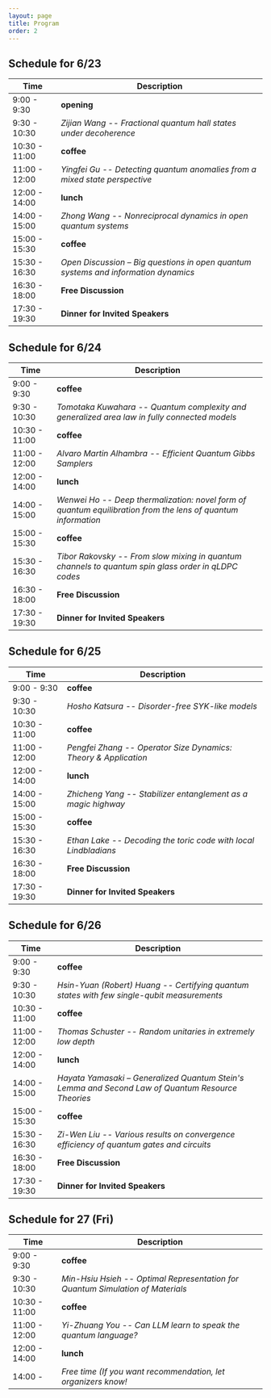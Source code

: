 ```yaml
---
layout: page
title: Program
order: 2
---
```


<!--
## Program at a glance
<img src="Time_table_v4.png" width="750"/>
-->

## Schedule for 6/23

| Time | Description |
|---- |---- |
| 9:00 - 9:30   | **opening**                          |
| 9:30 - 10:30  | <i> Zijian Wang -- Fractional quantum hall states under decoherence </i> |
| 10:30 - 11:00 | **coffee**                           |
| 11:00 - 12:00 | <i> Yingfei Gu -- Detecting quantum anomalies from a mixed state perspective </i> |
| 12:00 - 14:00 | **lunch**                            |
| 14:00 - 15:00 | <i> Zhong Wang -- Nonreciprocal dynamics in open quantum systems </i> |
| 15:00 - 15:30 | **coffee**
| 15:30 - 16:30 | <i> Open Discussion – Big questions in open quantum systems and information dynamics </i> |
| 16:30 - 18:00 | **Free Discussion**
| 17:30 - 19:30 | **Dinner for Invited Speakers**

## Schedule for 6/24

| Time | Description |
|---- |---- |
| 9:00 - 9:30   | **coffee**                          |
| 9:30 - 10:30  | <i> Tomotaka Kuwahara -- Quantum complexity and generalized area law in fully connected models </i> |
| 10:30 - 11:00 | **coffee**                           |
| 11:00 - 12:00 | <i> Alvaro Martin Alhambra -- Efficient Quantum Gibbs Samplers </i> |
| 12:00 - 14:00 | **lunch**                            |
| 14:00 - 15:00 | <i> Wenwei Ho -- Deep thermalization: novel form of quantum equilibration from the lens of quantum information </i> |
| 15:00 - 15:30 | **coffee**
| 15:30 - 16:30 | <i> Tibor Rakovsky -- From slow mixing in quantum channels to quantum spin glass order in qLDPC codes </i> |
| 16:30 - 18:00 | **Free Discussion**
| 17:30 - 19:30 | **Dinner for Invited Speakers**

## Schedule for 6/25

| Time | Description |
|---- |---- |
| 9:00 - 9:30   | **coffee**                          |
| 9:30 - 10:30  | <i> Hosho Katsura -- Disorder-free SYK-like models </i> |
| 10:30 - 11:00 | **coffee**                           |
| 11:00 - 12:00 | <i> Pengfei Zhang -- Operator Size Dynamics: Theory & Application </i> |
| 12:00 - 14:00 | **lunch**                            |
| 14:00 - 15:00 | <i> Zhicheng Yang -- Stabilizer entanglement as a magic highway </i> |
| 15:00 - 15:30 | **coffee**
| 15:30 - 16:30 | <i> Ethan Lake -- Decoding the toric code with local Lindbladians </i> |
| 16:30 - 18:00 | **Free Discussion**
| 17:30 - 19:30 | **Dinner for Invited Speakers**

## Schedule for 6/26

| Time | Description |
|---- |---- |
| 9:00 - 9:30   | **coffee**                          |
| 9:30 - 10:30  | <i> Hsin-Yuan (Robert) Huang -- Certifying quantum states with few single-qubit measurements </i> |
| 10:30 - 11:00 | **coffee**                           |
| 11:00 - 12:00 | <i> Thomas Schuster -- Random unitaries in extremely low depth </i> |
| 12:00 - 14:00 | **lunch**                            |
| 14:00 - 15:00 | <i> Hayata Yamasaki – Generalized Quantum Stein's Lemma and Second Law of Quantum Resource Theories  </i> |
| 15:00 - 15:30 | **coffee**
| 15:30 - 16:30 | <i> Zi-Wen Liu -- Various results on convergence efficiency of quantum gates and circuits </i> |
| 16:30 - 18:00 | **Free Discussion**
| 17:30 - 19:30 | **Dinner for Invited Speakers**

## Schedule for 27 (Fri)


| Time | Description |
|---- |---- |
| 9:00 - 9:30   | **coffee**                          |
| 9:30 - 10:30  | <i> Min-Hsiu Hsieh -- Optimal Representation for Quantum Simulation of Materials </i> |
| 10:30 - 11:00 | **coffee**                           |
| 11:00 - 12:00 | <i> Yi-Zhuang You -- Can LLM learn to speak the quantum language? </i> |
| 12:00 - 14:00 | **lunch**                            |
| 14:00 -       | <i> Free time (If you want recommendation, let organizers know! </i> |
